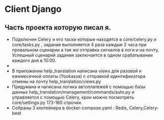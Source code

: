 # Сlient Django



## Часть проекта которую писал я.

* Подключен Celery и его таски которые находятся в core/celery.py и core/tasks.py , задание выполняется 4 раза каждые 2 часа при провальном сценарии а так же отправка     сигналов в логи и на почту, Успешный сценарий задания заключается в одном срабатывании каждого дня в 10:00.
* 
* В приложении help_translation написана views для разовой и ежемесячной оплаты (Yookassa) с отправкой идентификатора отмены на почту help_translation/views.py
* Придумана и написана логика автоплатежей с помощью базы данных help_translation/management/commands/auto.py и управляется с помощью Сelery, крон можно посмотреть core/settings.py 173-180 строчки.
* Собраны 3 контейнера в docker-compose.yaml : Redis, Celery,Celery-beat



